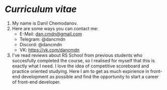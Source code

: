 # _Curriculum vitae_
1. My name is Danil Chemodanov.
2. Here are some ways you can contact me:
    * E-Mail: dan.cmdn@gmail.com
    * Telegram: @dancmdn
    * Discord: @dancmdn
    * VK: https://vk.com/dancmdn
3. I've read reviews about RS School from previous students who succesfully completed the course, so I realised for myself that this is exactly what I need. I love the idea of competitive scoreboard and practice oriented studying. Here I am to get as much expirience in front-end development as possible and find the opportunity to start a career of front-end developer.
